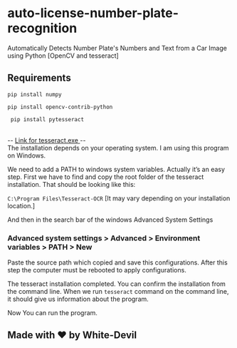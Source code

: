 # auto-license-number-plate-recognition
Automatically Detects Number Plate's Numbers and Text from a Car Image using Python [OpenCV and tesseract]

## Requirements

``` pip install numpy ```

``` pip install opencv-contrib-python ```

``` pip install pytesseract```

<br>
--
<a href="http://digi.bib.uni-mannheim.de/tesseract/tesseract-ocr-setup-4.00.00dev.exe"> Link for tesseract.exe </a>
--

<br>
The installation depends on your operating system. I am using this program on Windows.

We need to add a PATH to windows system variables. Actually it’s an easy step. First we have to find and copy the root folder of the tesseract installation. That should be looking like this:

``` C:\Program Files\Tesseract-OCR ```
[It may vary depending on your installation location.]

And then in the search bar of the windows Advanced System Settings

### Advanced system settings > Advanced > Environment variables > PATH > New

Paste the source path which copied and save this configurations. After this step the computer must be rebooted to apply configurations.

The tesseract installation completed. You can confirm the installation from the command line. When we run ``` tesseract ``` command on the command line, it should give us information about the program.

Now You can run the program. 



## Made with ❤️ by White-Devil
